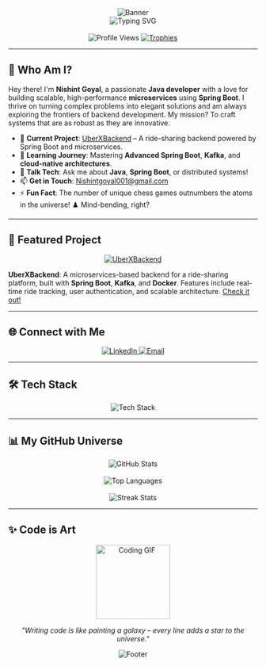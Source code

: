 <div align="center">
  <img src="https://capsule-render.vercel.app/api?type=waving&color=gradient&height=200&section=header&text=Nishint%20Goyal&fontSize=60&fontColor=00C4B4&animation=fadeIn&fontAlignY=40" alt="Banner" />
</div>

<div align="center">
  <img src="https://readme-typing-svg.herokuapp.com?font=JetBrains+Mono&size=28&pause=1000&color=BD00FF&vCenter=true&width=500&lines=Java+Enthusiast+%F0%9F%94%A5;Spring+Boot+Architect;Microservices+Master" alt="Typing SVG" />
</div>

<br>

<div align="center">
  <img src="https://komarev.com/ghpvc/?username=nishint0001&label=Profile%20Views&color=0e75b6&style=for-the-badge" alt="Profile Views" />
  <a href="https://github.com/ryo-ma/github-profile-trophy">
    <img src="https://github-profile-trophy.vercel.app/?username=nishint0001&theme=cyberpunk2077&no-frame=true&margin-w=10&margin-h=10" alt="Trophies" />
  </a>
</div>

---

## 🌌 Who Am I?

Hey there! I'm **Nishint Goyal**, a passionate **Java developer** with a love for building scalable, high-performance **microservices** using **Spring Boot**. I thrive on turning complex problems into elegant solutions and am always exploring the frontiers of backend development. My mission? To craft systems that are as robust as they are innovative.

- 🔭 **Current Project**: [UberXBackend](https://github.com/Nishint0001/UberXBackend) – A ride-sharing backend powered by Spring Boot and microservices.
- 🌱 **Learning Journey**: Mastering **Advanced Spring Boot**, **Kafka**, and **cloud-native architectures**.
- 💬 **Talk Tech**: Ask me about **Java**, **Spring Boot**, or distributed systems!
- 📫 **Get in Touch**: [Nishintgoyal001@gmail.com](mailto:Nishintgoyal001@gmail.com)
- ⚡ **Fun Fact**: The number of unique chess games outnumbers the atoms in the universe! ♟️ Mind-bending, right?

---

## 🚀 Featured Project

<div align="center">
  <a href="https://github.com/Nishint0001/UberXBackend">
    <img src="https://github-readme-stats.vercel.app/api/pin/?username=nishint0001&repo=UberXBackend&theme=transparent&show_owner=true&hide_border=true" alt="UberXBackend" />
  </a>
</div>

**UberXBackend**: A microservices-based backend for a ride-sharing platform, built with **Spring Boot**, **Kafka**, and **Docker**. Features include real-time ride tracking, user authentication, and scalable architecture. [Check it out!](https://github.com/Nishint0001/UberXBackend)

---

## 🌐 Connect with Me

<div align="center">
  <a href="https://www.linkedin.com/in/nishintgoyal/" target="_blank">
    <img src="https://img.shields.io/badge/LinkedIn-0077B5?style=for-the-badge&logo=linkedin&logoColor=white&labelColor=0D1A26" alt="LinkedIn" />
  </a>
  <a href="mailto:Nishintgoyal001@gmail.com" target="_blank">
    <img src="https://img.shields.io/badge/Email-D14836?style=for-the-badge&logo=gmail&logoColor=white&labelColor=0D1A26" alt="Email" />
  </a>
</div>

---

## 🛠️ Tech Stack

<div align="center">
  <img src="https://skillicons.dev/icons?i=java,spring,mysql,postgresql,redis,kafka,aws,gcp,docker,git,jenkins,kubernetes" alt="Tech Stack" />
</div>

---

## 📊 My GitHub Universe

<div align="center">
  <img src="https://github-readme-stats.vercel.app/api?username=nishint0001&show_icons=true&theme=cyberpunk&hide_border=true&locale=en&bg_color=0D1A26" alt="GitHub Stats" />
  <br><br>
  <img src="https://github-readme-stats.vercel.app/api/top-langs?username=nishint0001&show_icons=true&theme=cyberpunk&hide_border=true&locale=en&layout=compact&bg_color=0D1A26" alt="Top Languages" />
  <br><br>
  <img src="https://github-readme-streak-stats.herokuapp.com/?user=nishint0001&theme=cyberpunk&hide_border=true&background=0D1A26" alt="Streak Stats" />
</div>

---

## ✨ Code is Art

<div align="center">
  <img src="https://media.giphy.com/media/26n7b7PjSOZJwVCmY/giphy.gif" width="150" alt="Coding GIF" />
  <p><i>"Writing code is like painting a galaxy – every line adds a star to the universe."</i></p>
</div>

<div align="center">
  <img src="https://capsule-render.vercel.app/api?type=waving&color=gradient&height=100&section=footer&animation=fadeIn" alt="Footer" />
</div>
